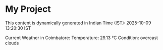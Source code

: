 # My Project

This content is dynamically generated in Indian Time (IST): 2025-10-09 13:20:30 IST


Current Weather in Coimbatore:
Temperature: 29.13 °C
Condition: overcast clouds
